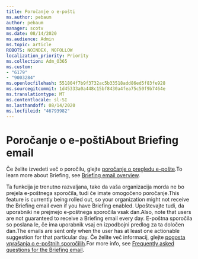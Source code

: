 ```yaml
---
title: Poročanje o e-pošti
ms.author: pebaum
author: pebaum
manager: scotv
ms.date: 08/14/2020
ms.audience: Admin
ms.topic: article
ROBOTS: NOINDEX, NOFOLLOW
localization_priority: Priority
ms.collection: Adm_O365
ms.custom:
- "6179"
- "9003284"
ms.openlocfilehash: 551804f7b9f3732ac5b33518add86ed5f83fe928
ms.sourcegitcommit: 1d45333a0a448c15bf8430a4fea75c50f9b7464e
ms.translationtype: MT
ms.contentlocale: sl-SI
ms.lasthandoff: 08/14/2020
ms.locfileid: "46793982"
---
```

# <a name="about-briefing-email"></a><span data-ttu-id="45b0d-102">Poročanje o e-pošti</span><span class="sxs-lookup"><span data-stu-id="45b0d-102">About Briefing email</span></span>

<span data-ttu-id="45b0d-103">Če želite izvedeti več o poročilu, glejte [poročanje o pregledu e-pošte](https://docs.microsoft.com/briefing/be-overview).</span><span class="sxs-lookup"><span data-stu-id="45b0d-103">To learn more about Briefing, see [Briefing email overview](https://docs.microsoft.com/briefing/be-overview).</span></span>  

<span data-ttu-id="45b0d-104">Ta funkcija je trenutno razvaljana, tako da vaša organizacija morda ne bo prejela e-poštnega sporočila, tudi če imate omogočeno poročanje.</span><span class="sxs-lookup"><span data-stu-id="45b0d-104">This feature is currently being rolled out, so your organization might not receive the Briefing email even if you have Briefing enabled.</span></span> <span data-ttu-id="45b0d-105">Upoštevajte tudi, da uporabniki ne prejmejo e-poštnega sporočila vsak dan.</span><span class="sxs-lookup"><span data-stu-id="45b0d-105">Also, note that users are not guaranteed to receive a Briefing email every day.</span></span> <span data-ttu-id="45b0d-106">E-poštna sporočila so poslana le, če ima uporabnik vsaj en izpodbojni predlog za ta določen dan.</span><span class="sxs-lookup"><span data-stu-id="45b0d-106">The emails are sent only when the user has at least one actionable suggestion for that particular day.</span></span> <span data-ttu-id="45b0d-107">Če želite več informacij, glejte [pogosta vprašanja o e-poštnih sporočilih](https://docs.microsoft.com/briefing/be-faqs).</span><span class="sxs-lookup"><span data-stu-id="45b0d-107">For more info, see [Frequently asked questions for the Briefing email](https://docs.microsoft.com/briefing/be-faqs).</span></span>